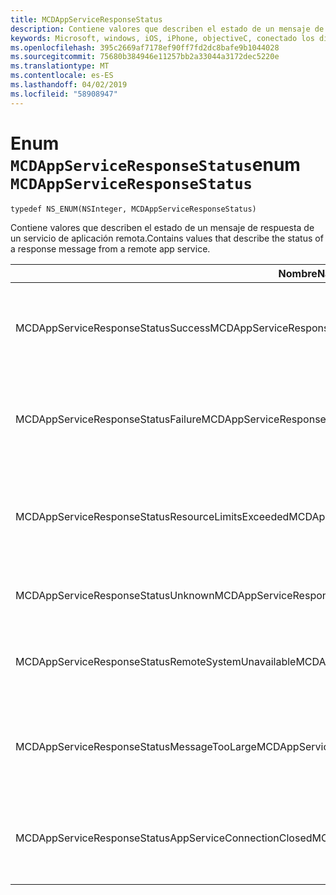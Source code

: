 ```yaml
---
title: MCDAppServiceResponseStatus
description: Contiene valores que describen el estado de un mensaje de respuesta de un servicio de aplicación remota.
keywords: Microsoft, windows, iOS, iPhone, objectiveC, conectado los dispositivos, proyecto Roma
ms.openlocfilehash: 395c2669af7178ef90ff7fd2dc8bafe9b1044028
ms.sourcegitcommit: 75680b384946e11257bb2a33044a3172dec5220e
ms.translationtype: MT
ms.contentlocale: es-ES
ms.lasthandoff: 04/02/2019
ms.locfileid: "58908947"
---
```

# <a name="enum-mcdappserviceresponsestatus"></a><span data-ttu-id="62290-104">Enum `MCDAppServiceResponseStatus`</span><span class="sxs-lookup"><span data-stu-id="62290-104">enum `MCDAppServiceResponseStatus`</span></span>

```
typedef NS_ENUM(NSInteger, MCDAppServiceResponseStatus)
```

<span data-ttu-id="62290-105">Contiene valores que describen el estado de un mensaje de respuesta de un servicio de aplicación remota.</span><span class="sxs-lookup"><span data-stu-id="62290-105">Contains values that describe the status of a response message from a remote app service.</span></span>

|<span data-ttu-id="62290-106">Nombre</span><span class="sxs-lookup"><span data-stu-id="62290-106">Name</span></span>         | <span data-ttu-id="62290-107">Valor</span><span class="sxs-lookup"><span data-stu-id="62290-107">Value</span></span>  | <span data-ttu-id="62290-108">Descripción</span><span class="sxs-lookup"><span data-stu-id="62290-108">Description</span></span>    |                           
|--------|-------------|-----|
|<span data-ttu-id="62290-109">MCDAppServiceResponseStatusSuccess</span><span class="sxs-lookup"><span data-stu-id="62290-109">MCDAppServiceResponseStatusSuccess</span></span> |<span data-ttu-id="62290-110">0</span><span class="sxs-lookup"><span data-stu-id="62290-110">0</span></span>| <span data-ttu-id="62290-111">El servicio de aplicación correctamente había recibido y procesado el mensaje.</span><span class="sxs-lookup"><span data-stu-id="62290-111">The app service successfully received and processed the message.</span></span>|
|<span data-ttu-id="62290-112">MCDAppServiceResponseStatusFailure</span><span class="sxs-lookup"><span data-stu-id="62290-112">MCDAppServiceResponseStatusFailure</span></span> |<span data-ttu-id="62290-113">1</span><span class="sxs-lookup"><span data-stu-id="62290-113">1</span></span>| <span data-ttu-id="62290-114">El servicio de aplicación no se pudo recibir y procesar el mensaje.</span><span class="sxs-lookup"><span data-stu-id="62290-114">The app service failed to receive and process the message.</span></span>|
|<span data-ttu-id="62290-115">MCDAppServiceResponseStatusResourceLimitsExceeded</span><span class="sxs-lookup"><span data-stu-id="62290-115">MCDAppServiceResponseStatusResourceLimitsExceeded</span></span> |<span data-ttu-id="62290-116">2</span><span class="sxs-lookup"><span data-stu-id="62290-116">2</span></span>| <span data-ttu-id="62290-117">El servicio de aplicación se cerró porque no hay suficientes recursos, no estaban disponibles.</span><span class="sxs-lookup"><span data-stu-id="62290-117">The app service exited because not enough resources were available.</span></span>|
|<span data-ttu-id="62290-118">MCDAppServiceResponseStatusUnknown</span><span class="sxs-lookup"><span data-stu-id="62290-118">MCDAppServiceResponseStatusUnknown</span></span> |<span data-ttu-id="62290-119">3</span><span class="sxs-lookup"><span data-stu-id="62290-119">3</span></span>| <span data-ttu-id="62290-120">Se produjo un error desconocido.</span><span class="sxs-lookup"><span data-stu-id="62290-120">An unknown error occurred.</span></span>|
|<span data-ttu-id="62290-121">MCDAppServiceResponseStatusRemoteSystemUnavailable</span><span class="sxs-lookup"><span data-stu-id="62290-121">MCDAppServiceResponseStatusRemoteSystemUnavailable</span></span> |<span data-ttu-id="62290-122">4</span><span class="sxs-lookup"><span data-stu-id="62290-122">4</span></span>| <span data-ttu-id="62290-123">El dispositivo al que se envió el mensaje no está disponible.</span><span class="sxs-lookup"><span data-stu-id="62290-123">The device to which the message was sent is not available.</span></span>|
|<span data-ttu-id="62290-124">MCDAppServiceResponseStatusMessageTooLarge</span><span class="sxs-lookup"><span data-stu-id="62290-124">MCDAppServiceResponseStatusMessageTooLarge</span></span> |<span data-ttu-id="62290-125">5</span><span class="sxs-lookup"><span data-stu-id="62290-125">5</span></span>| <span data-ttu-id="62290-126">El servicio de aplicación no se pudo procesar el mensaje porque es demasiado grande.</span><span class="sxs-lookup"><span data-stu-id="62290-126">The app service failed to process the message because it is too large.</span></span>|
|<span data-ttu-id="62290-127">MCDAppServiceResponseStatusAppServiceConnectionClosed</span><span class="sxs-lookup"><span data-stu-id="62290-127">MCDAppServiceResponseStatusAppServiceConnectionClosed</span></span>|<span data-ttu-id="62290-128">6</span><span class="sxs-lookup"><span data-stu-id="62290-128">6</span></span>| <span data-ttu-id="62290-129">Se cerró la conexión de servicio de aplicación antes de que se envió una respuesta.</span><span class="sxs-lookup"><span data-stu-id="62290-129">The app service connection was closed before a response was sent.</span></span>|